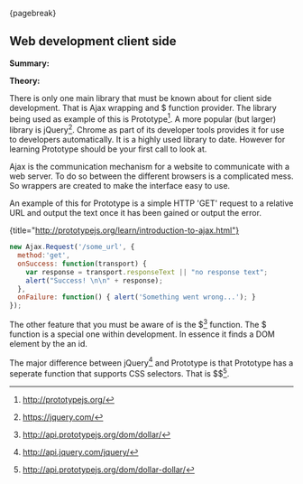 {pagebreak}

## Web development client side
**Summary:**



**Theory:**

There is only one main library that must be known about for client side development. That is Ajax wrapping and $ function provider. The library being used as example of this is Prototype[^PrototypeSite].
A more popular (but larger) library is jQuery[^jQuerySite]. Chrome as part of its developer tools provides it for use to developers automatically. It is a highly used library to date. However for learning Prototype should be your first call to look at.

Ajax is the communication mechanism for a website to communicate with a web server. To do so between the different browsers is a complicated mess. So wrappers are created to make the interface easy to use.

An example of this for Prototype is a simple HTTP 'GET' request to a relative URL and output the text once it has been gained or output the error.

{title="http://prototypejs.org/learn/introduction-to-ajax.html"}
```javascript
new Ajax.Request('/some_url', {
  method:'get',
  onSuccess: function(transport) {
    var response = transport.responseText || "no response text";
    alert("Success! \n\n" + response);
  },
  onFailure: function() { alert('Something went wrong...'); }
});
```

The other feature that you must be aware of is the $[^DollarFuncDocs] function. The $ function is a special one within development. In essence it finds a DOM element by the an id.

The major difference between jQuery[^jQuery$$FuncDocs] and Prototype is that Prototype has a seperate function that supports CSS selectors. That is $$[^DollarDollarFuncDocs].

[^PrototypeSite]: http://prototypejs.org/
[^jQuerySite]: https://jquery.com/
[^DollarFuncDocs]: http://api.prototypejs.org/dom/dollar/
[^jQuery$$FuncDocs]: http://api.jquery.com/jquery/
[^DollarDollarFuncDocs]: http://api.prototypejs.org/dom/dollar-dollar/